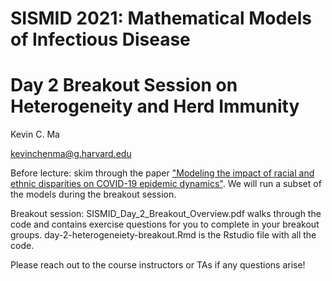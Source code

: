 # SISMID 2021: Mathematical Models of Infectious Disease 
# Day 2 Breakout Session on Heterogeneity and Herd Immunity

Kevin C. Ma

kevinchenma@g.harvard.edu

Before lecture: skim through the paper ["Modeling the impact of racial and ethnic disparities on COVID-19 epidemic dynamics"](https://elifesciences.org/articles/66601). We will run a subset of the models during the breakout session.

Breakout session: SISMID_Day_2_Breakout_Overview.pdf walks through the code and contains exercise questions for you to complete in your breakout groups. day-2-heterogeneiety-breakout.Rmd is the Rstudio file with all the code.

Please reach out to the course instructors or TAs if any questions arise!
